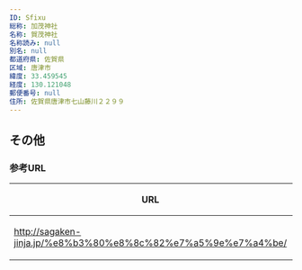 ```yaml
---
ID: Sfixu
総称: 加茂神社
名称: 賀茂神社
名称読み: null
別名: null
都道府県: 佐賀県
区域: 唐津市
緯度: 33.459545
経度: 130.121048
郵便番号: null
住所: 佐賀県唐津市七山藤川２２９９
---
```


## その他

### 参考URL

| URL                                                           | 説明   |
| ------------------------------------------------------------- | ------ |
| http://sagaken-jinja.jp/%e8%b3%80%e8%8c%82%e7%a5%9e%e7%a4%be/ | 神社庁 |
